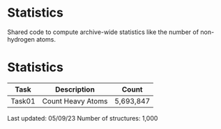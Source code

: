 # Statistics
Shared code to compute archive-wide statistics like the number of non-hydrogen atoms.

# Statistics
| Task | Description | Count |
| --- | --- | --- |
| Task01 | Count Heavy Atoms | 5,693,847 |

Last updated: 05/09/23
Number of structures: 1,000